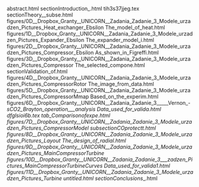abstract.html
sectionIntroduction_.html
tih3s37jjeg.tex
sectionTheory__subse.html
figures/0D__Dropbox_Granty__UNICORN__Zadania_Zadanie_3_Modele_urzadzen_Pictures_Heat_exchanger_Ebsilon
The_model_of_heat.html
figures/1D__Dropbox_Granty__UNICORN__Zadania_Zadanie_3_Modele_urzadzen_Pictures_Expander_Ebsilon
The_expander_model_i.html
figures/2D__Dropbox_Granty__UNICORN__Zadania_Zadanie_3_Modele_urzadzen_Pictures_Compressor_Ebsilon
As_shown_in_Figreffi.html
figures/3D__Dropbox_Granty__UNICORN__Zadania_Zadanie_3_Modele_urzadzen_Pictures_Compressor
The_selected_compone.html
sectionValidation_of.html
figures/4D__Dropbox_Granty__UNICORN__Zadania_Zadanie_3_Modele_urzadzen_Pictures_CompressorRotor
The_image_from_data.html
figures/5D__Dropbox_Granty__UNICORN__Zadania_Zadanie_3_Modele_urzadzen_Pictures_CompressorMmap
Based_on_the_experim.html
figures/6D__Dropbox_Granty__UNICORN__Zadania_Zadanie_3_____Vernon_-_sCO2_Brayton_operation___analysis
Data_used_for_valida.html
dfglsioi6b.tex
tab_Comparisonofexpe.html
figures/7D__Dropbox_Granty__UNICORN__Zadania_Zadanie_3_Modele_urzadzen_Pictures_CompressorModel
subsectionCOprotectt.html
figures/8D__Dropbox_Granty__UNICORN__Zadania_Zadanie_3_Modele_urzadzen_Pictures_Layout
The_design_of_radial.html
figures/9D__Dropbox_Granty__UNICORN__Zadania_Zadanie_3_Modele_urzadzen_Pictures_MainCompressorTurbine
figures/10D__Dropbox_Granty__UNICORN__Zadania_Zadanie_3___zadzen_Pictures_MainCompressorTurbineCurves
Data_used_for_valida1.html
figures/11D__Dropbox_Granty__UNICORN__Zadania_Zadanie_3_Modele_urzadzen_Pictures_Turbine
untitled.html
sectionConclusions__.html